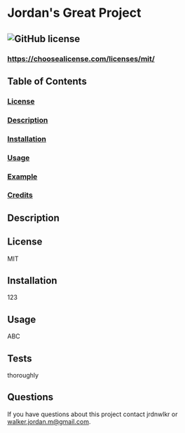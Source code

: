 
  # Jordan's Great Project
  ##  ![GitHub license](https://img.shields.io/github/license/Naereen/StrapDown.js.svg)
  ### https://choosealicense.com/licenses/mit/

  ## Table of Contents
  ### [License](license)
  ### [Description](description)
  ### [Installation](installation)
  ### [Usage](usage)
  ### [Example](example)
  ### [Credits](credits)

  ## Description
  

  ## License
  MIT

  ## Installation
  123

  ## Usage
  ABC

  ## Tests
  thoroughly

  ## Questions
  If you have questions about this project contact 
  jrdnwlkr or walker.jordan.m@gmail.com.
